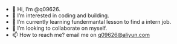 - 👋 Hi, I’m @q09626.
- 👀 I’m interested in coding and building.
- 🌱 I’m currently learning fundermantal lesson to find a intern job.
- 💞️ I’m looking to collaborate on myself.
- 📫 How to reach me? email me on q09626@aliyun.com

<!---
q09626/q09626 is a ✨ special ✨ repository because its `README.md` (this file) appears on your GitHub profile.
You can click the Preview link to take a look at your changes.
--->
